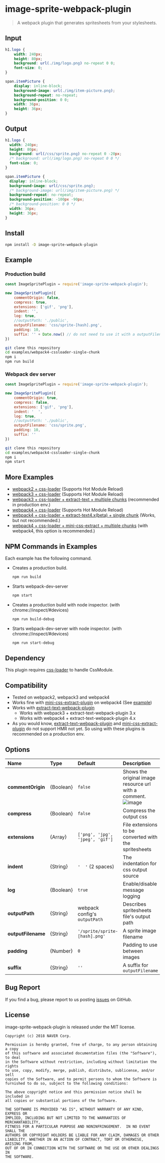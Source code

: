 # image-sprite-webpack-plugin

> A webpack plugin that generates spritesheets from your stylesheets.
 
## Input
 
```css
h1.logo {
    width: 240px;
    height: 80px;
    background: url(./img/logo.png) no-repeat 0 0;
    font-size: 0;
}

span.itemPicture {
    display: inline-block;
    background-image: url(./img/item-picture.png);
    background-repeat: no-repeat;
    background-position: 0 0;
    width: 36px;
    height: 36px;
}
```

## Output

```css
h1.logo {
  width: 240px;
  height: 80px;
  background: url(/css/sprite.png) no-repeat 0 -20px;
  /* background: url(/img/logo.png) no-repeat 0 0 */
  font-size: 0;
}

span.itemPicture {
  display: inline-block;
  background-image: url(/css/sprite.png);
  /* background-image: url(/img/item-picture.png) */
  background-repeat: no-repeat;
  background-position: -100px -90px;
  /* background-position: 0 0 */
  width: 36px;
  height: 36px;
}
```

## Install

```bash
npm install -D image-sprite-webpack-plugin
```

## Example

### Production build

```js
const ImageSpritePlugin = require('image-sprite-webpack-plugin');

new ImageSpritePlugin({
    commentOrigin: false,
    compress: true,
    extensions: ['gif', 'png'],
    indent: '',
    log: true,
    //outputPath: './public',
    outputFilename: 'css/sprite-[hash].png',
    padding: 10,
    suffix: '' + Date.now() // do not need to use it with a outputFilename's [hash].
})
```

```bash
git clone this repository
cd examples/webpack4-cssloader-single-chunk
npm i
npm run build
```

### Webpack dev server

```js
const ImageSpritePlugin = require('image-sprite-webpack-plugin');

new ImageSpritePlugin({
    commentOrigin: true,
    compress: false,
    extensions: ['gif', 'png'],
    indent: '  ',
    log: true,
    //outputPath: './public',
    outputFilename: 'css/sprite.png',
    padding: 10,
    suffix: ''
})
```

```bash
git clone this repository
cd examples/webpack4-cssloader-single-chunk
npm i
npm start
```

## More Examples

* [webpack2 + css-loader](https://github.com/naver/image-sprite-webpack-plugin/tree/master/examples/webpack2-cssloader-single-chunk) (Supports Hot Module Reload)
* [webpack3 + css-loader](https://github.com/naver/image-sprite-webpack-plugin/tree/master/examples/webpack3-cssloader-single-chunk) (Supports Hot Module Reload)
* [webpack3 + css-loader + extract-text + multiple chunks](https://github.com/naver/image-sprite-webpack-plugin/tree/master/examples/webpack3-extract-text-multiple-chunks) (recommended in production env.)
* [webpack4 + css-loader](https://github.com/naver/image-sprite-webpack-plugin/tree/master/examples/webpack4-cssloader-single-chunk) (Supports Hot Module Reload)
* [webpack4 + css-loader + extract-text4.x(beta) + single chunk](https://github.com/naver/image-sprite-webpack-plugin/tree/master/examples/webpack4-extract-text-single-chunk) (Works, but not recommended.)
* [webpack4 + css-loader + mini-css-extract + multiple chunks](https://github.com/naver/image-sprite-webpack-plugin/tree/master/examples/webpack4-mini-css-extract-multiple-chunks) (with webpack4, this option is recommended.)

## NPM Commands in Examples

Each example has the following command.

* Creates a production build.

	```bash
	npm run build
	```

* Starts webpack-dev-server

	```bash
	npm start
	```

* Creates a production build with node inspector. (with chrome://inspect/#devices)

	```bash
	npm run build-debug
	```

* Starts webpack-dev-server with node inspector. (with chrome://inspect/#devices)

	```bash
	npm run start-debug
	```

## Dependency

This plugin requires [css-loader](https://github.com/webpack-contrib/css-loader) to handle CssModule.

## Compatibility

* Tested on webpack2, webpack3 and webpack4
* Works fine with [mini-css-extract-plugin](https://github.com/webpack-contrib/mini-css-extract-plugin) on webpack4 (See [example](https://github.com/naver/image-sprite-webpack-plugin/tree/master/examples/webpack4-mini-css-extract-multiple-chunks))
* Works with [extract-text-webpack-plugin](https://github.com/webpack-contrib/extract-text-webpack-plugin)
	* Works with webpack3 + extract-text-webpack-plugin 3.x
	* Works with webpack4 + extract-text-webpack-plugin 4.x
* As you would know, [extract-text-webpack-plugin](https://github.com/webpack-contrib/extract-text-webpack-plugin) and [mini-css-extract-plugin](https://github.com/webpack-contrib/mini-css-extract-plugin) do not support HMR not yet. So using with these plugins is recommended on a production env.

## Options

|Name|Type|Default|Description|
|:--|:--|:-----|:----------|
|**commentOrigin**|{Boolean}|`false`|Shows the original image resource url with a comment. ![image](https://user-images.githubusercontent.com/7447396/39823778-bb47a324-53e8-11e8-8fc5-484c13363040.png)|
|**compress**|{Boolean}|`false`|Compress the output css|
|**extensions**|{Array}|`['png', 'jpg', 'jpeg', 'gif']`|File extensions to be converted with the spritesheets|
|**indent**|{String}|`'  '` (2 spaces)|The indentation for css output source|
|**log**|{Boolean}|`true`|Enable/disable message logging|
|**outputPath**|{String}|webpack config's `outputPath`|Describes spritesheets file's output path|
|**outputFilename**|{String}|`'/sprite/sprite-[hash].png'`|A sprite image filename|
|**padding**|{Number}|`0`|Padding to use between images|
|**suffix**|{String}|`''`|A suffix for `outputFilename`|

## Bug Report

If you find a bug, please report to us posting [issues](https://github.com/naver/image-sprite-webpack-plugin/issues) on GitHub.

## License
image-sprite-webpack-plugin is released under the MIT license.

```
Copyright (c) 2018 NAVER Corp.

Permission is hereby granted, free of charge, to any person obtaining a copy
of this software and associated documentation files (the "Software"), to deal
in the Software without restriction, including without limitation the rights
to use, copy, modify, merge, publish, distribute, sublicense, and/or sell
copies of the Software, and to permit persons to whom the Software is
furnished to do so, subject to the following conditions:

The above copyright notice and this permission notice shall be included in
all copies or substantial portions of the Software.

THE SOFTWARE IS PROVIDED "AS IS", WITHOUT WARRANTY OF ANY KIND, EXPRESS OR
IMPLIED, INCLUDING BUT NOT LIMITED TO THE WARRANTIES OF MERCHANTABILITY,
FITNESS FOR A PARTICULAR PURPOSE AND NONINFRINGEMENT.  IN NO EVENT SHALL THE
AUTHORS OR COPYRIGHT HOLDERS BE LIABLE FOR ANY CLAIM, DAMAGES OR OTHER
LIABILITY, WHETHER IN AN ACTION OF CONTRACT, TORT OR OTHERWISE, ARISING FROM,
OUT OF OR IN CONNECTION WITH THE SOFTWARE OR THE USE OR OTHER DEALINGS IN
THE SOFTWARE.
```